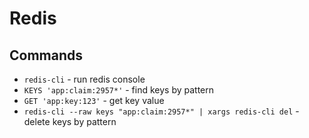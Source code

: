 # Redis

## Commands

- `redis-cli` - run redis console
- `KEYS 'app:claim:2957*'` - find keys by pattern
- `GET 'app:key:123'` - get key value
- `redis-cli --raw keys "app:claim:2957*" | xargs redis-cli del` - delete keys by pattern
